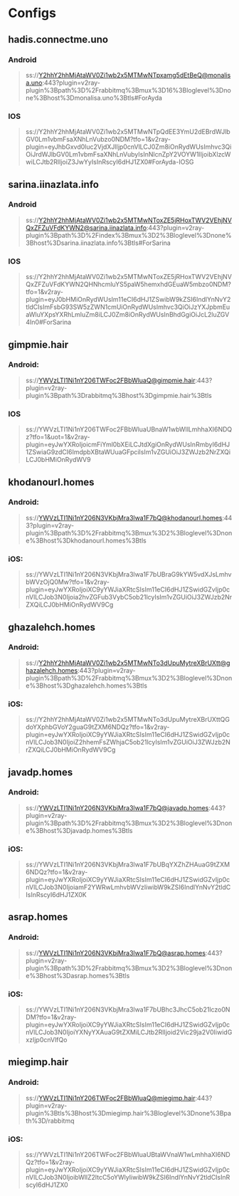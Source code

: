 # Configs

## hadis.connectme.uno
### Android
> ss://Y2hhY2hhMjAtaWV0Zi1wb2x5MTMwNTpxamg5dEtBeQ@monalisa.uno:443?plugin=v2ray-plugin%3Bpath%3D%2Frabbitmq%3Bmux%3D16%3Bloglevel%3Dnone%3Bhost%3Dmonalisa.uno%3Btls#ForAyda
### IOS
> ss://Y2hhY2hhMjAtaWV0Zi1wb2x5MTMwNTpQdEE3YmU2dEBrdWJlbGV0Lm1vbmFsaXNhLnVubzo0NDM?tfo=1&v2ray-plugin=eyJhbGxvd0luc2VjdXJlIjp0cnVlLCJ0Zm8iOnRydWUsImhvc3QiOiJrdWJlbGV0Lm1vbmFsaXNhLnVubyIsInNlcnZpY2VOYW1lIjoibXlzcWwiLCJtb2RlIjoiZ3JwYyIsInRscyI6dHJ1ZX0#ForAyda-IOSG

## sarina.iinazlata.info
### Android
> ss://Y2hhY2hhMjAtaWV0Zi1wb2x5MTMwNToxZE5jRHoxTWV2VEhjNVQxZFZuVFdKYWN2@sarina.iinazlata.info:443?plugin=v2ray-plugin%3Bpath%3D%2Findex%3Bmux%3D2%3Bloglevel%3Dnone%3Bhost%3Dsarina.iinazlata.info%3Btls#ForSarina
### IOS
> ss://Y2hhY2hhMjAtaWV0Zi1wb2x5MTMwNToxZE5jRHoxTWV2VEhjNVQxZFZuVFdKYWN2QHNhcmluYS5paW5hemxhdGEuaW5mbzo0NDM?tfo=1&v2ray-plugin=eyJ0bHMiOnRydWUsIm11eCI6dHJ1ZSwibW9kZSI6IndlYnNvY2tldCIsImFsbG93SW5zZWN1cmUiOnRydWUsImhvc3QiOiJzYXJpbmEuaWluYXpsYXRhLmluZm8iLCJ0Zm8iOnRydWUsInBhdGgiOiJcL2luZGV4In0#ForSarina


## gimpmie.hair
### Android:
> ss://YWVzLTI1Ni1nY206TWFoc2FBbWluaQ@gimpmie.hair:443?plugin=v2ray-plugin%3Bpath%3Drabbitmq%3Bhost%3Dgimpmie.hair%3Btls
### IOS
> ss://YWVzLTI1Ni1nY206TWFoc2FBbWluaUBnaW1wbWllLmhhaXI6NDQz?tfo=1&uot=1&v2ray-plugin=eyJwYXRoIjoicmFiYml0bXEiLCJtdXgiOnRydWUsInRmbyI6dHJ1ZSwiaG9zdCI6ImdpbXBtaWUuaGFpciIsIm1vZGUiOiJ3ZWJzb2NrZXQiLCJ0bHMiOnRydWV9


## khodanourl.homes
### Android: 
> ss://YWVzLTI1Ni1nY206N3VKbjMra3lwa1F7bQ@khodanourl.homes:443?plugin=v2ray-plugin%3Bpath%3D%2Frabbitmq%3Bmux%3D2%3Bloglevel%3Dnone%3Bhost%3Dkhodanourl.homes%3Btls
### iOS: 
> ss://YWVzLTI1Ni1nY206N3VKbjMra3lwa1F7bUBraG9kYW5vdXJsLmhvbWVzOjQ0Mw?tfo=1&v2ray-plugin=eyJwYXRoIjoiXC9yYWJiaXRtcSIsIm11eCI6dHJ1ZSwidGZvIjp0cnVlLCJob3N0Ijoia2hvZGFub3VybC5ob21lcyIsIm1vZGUiOiJ3ZWJzb2NrZXQiLCJ0bHMiOnRydWV9Cg

## ghazalehch.homes
### Android: 
> ss://Y2hhY2hhMjAtaWV0Zi1wb2x5MTMwNTo3dUpuMytreXBrUXtt@ghazalehch.homes:443?plugin=v2ray-plugin%3Bpath%3D%2Frabbitmq%3Bmux%3D2%3Bloglevel%3Dnone%3Bhost%3Dghazalehch.homes%3Btls
### iOS: 
> ss://Y2hhY2hhMjAtaWV0Zi1wb2x5MTMwNTo3dUpuMytreXBrUXttQGdoYXphbGVoY2guaG9tZXM6NDQz?tfo=1&v2ray-plugin=eyJwYXRoIjoiXC9yYWJiaXRtcSIsIm11eCI6dHJ1ZSwidGZvIjp0cnVlLCJob3N0IjoiZ2hhemFsZWhjaC5ob21lcyIsIm1vZGUiOiJ3ZWJzb2NrZXQiLCJ0bHMiOnRydWV9Cg

## javadp.homes
### Android: 
> ss://YWVzLTI1Ni1nY206N3VKbjMra3lwa1F7bQ@javadp.homes:443?plugin=v2ray-plugin%3Bpath%3D%2Frabbitmq%3Bmux%3D2%3Bloglevel%3Dnone%3Bhost%3Djavadp.homes%3Btls
### iOS: 
> ss://YWVzLTI1Ni1nY206N3VKbjMra3lwa1F7bUBqYXZhZHAuaG9tZXM6NDQz?tfo=1&v2ray-plugin=eyJwYXRoIjoiXC9yYWJiaXRtcSIsIm11eCI6dHJ1ZSwidGZvIjp0cnVlLCJob3N0IjoiamF2YWRwLmhvbWVzIiwibW9kZSI6IndlYnNvY2tldCIsInRscyI6dHJ1ZX0K

## asrap.homes
### Android: 
> ss://YWVzLTI1Ni1nY206N3VKbjMra3lwa1F7bQ@asrap.homes:443?plugin=v2ray-plugin%3Bpath%3D%2Frabbitmq%3Bmux%3D2%3Bloglevel%3Dnone%3Bhost%3Dasrap.homes%3Btls
### iOS: 
> ss://YWVzLTI1Ni1nY206N3VKbjMra3lwa1F7bUBhc3JhcC5ob21lczo0NDM?tfo=1&v2ray-plugin=eyJwYXRoIjoiXC9yYWJiaXRtcSIsIm11eCI6dHJ1ZSwidGZvIjp0cnVlLCJob3N0IjoiYXNyYXAuaG9tZXMiLCJtb2RlIjoid2Vic29ja2V0IiwidGxzIjp0cnVlfQo


## miegimp.hair
### Android:
> ss://YWVzLTI1Ni1nY206TWFoc2FBbWluaQ@miegimp.hair:443?plugin=v2ray-plugin%3Btls%3Bhost%3Dmiegimp.hair%3Bloglevel%3Dnone%3Bpath%3D/rabbitmq
### iOS:
> ss://YWVzLTI1Ni1nY206TWFoc2FBbWluaUBtaWVnaW1wLmhhaXI6NDQz?tfo=1&v2ray-plugin=eyJwYXRoIjoiXC9yYWJiaXRtcSIsIm11eCI6dHJ1ZSwidGZvIjp0cnVlLCJob3N0IjoibWllZ2ltcC5oYWlyIiwibW9kZSI6IndlYnNvY2tldCIsInRscyI6dHJ1ZX0


